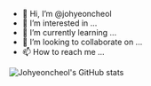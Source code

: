 - 👋 Hi, I’m @johyeoncheol
- 👀 I’m interested in ...
- 🌱 I’m currently learning ...
- 💞️ I’m looking to collaborate on ...
- 📫 How to reach me ...

<!---
johyeoncheol/johyeoncheol is a ✨ special ✨ repository because its `README.md` (this file) appears on your GitHub profile.
You can click the Preview link to take a look at your changes.
--->
![Johyeoncheol's GitHub stats](https://github-readme-stats.vercel.app/api?username=anuraghazra&show_icons=true&theme=radical)

